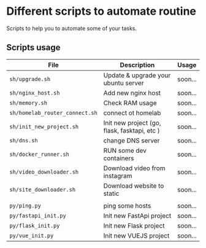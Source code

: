 # Different scripts to automate routine

Scripts to help you to automate some of your tasks.

## Scripts usage

| File | Description                    | Usage |
| ------------- | ------------------------------ | ---------|
| `sh/upgrade.sh`   | Update & upgrade your ubuntu server     |soon...|
| `sh/nginx_host.sh`   | Add new nginx host|soon...|
| `sh/memory.sh`   | Check RAM usage |soon...|
| `sh/homelab_router_connect.sh`   | connect ot homelab |soon...|
| `sh/init_new_project.sh`   | Init new project (go, flask, fasktapi, etc ) |soon...|
| `sh/dns.sh`   | change DNS server |soon...|
| `sh/docker_runner.sh`   | RUN some dev containers |soon...|
| `sh/video_downloader.sh`      | Download video from instagram       |soon...|
| `sh/site_downloader.sh`   | Download website to static |soon...|
||||
| `py/ping.py`   | ping some hosts |soon...|
| `py/fastapi_init.py`   | Init new FastApi project |soon...|
| `py/flask_init.py`   | Init new Flask project |soon...|
| `py/vue_init.py`   | Init new VUEJS project |soon...|